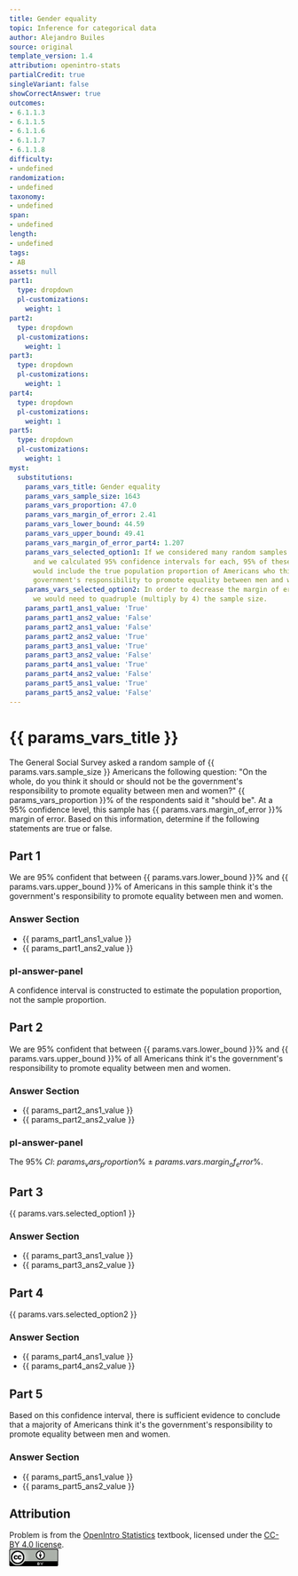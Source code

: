 ```yaml
---
title: Gender equality
topic: Inference for categorical data
author: Alejandro Builes
source: original
template_version: 1.4
attribution: openintro-stats
partialCredit: true
singleVariant: false
showCorrectAnswer: true
outcomes:
- 6.1.1.3
- 6.1.1.5
- 6.1.1.6
- 6.1.1.7
- 6.1.1.8
difficulty:
- undefined
randomization:
- undefined
taxonomy:
- undefined
span:
- undefined
length:
- undefined
tags:
- AB
assets: null
part1:
  type: dropdown
  pl-customizations:
    weight: 1
part2:
  type: dropdown
  pl-customizations:
    weight: 1
part3:
  type: dropdown
  pl-customizations:
    weight: 1
part4:
  type: dropdown
  pl-customizations:
    weight: 1
part5:
  type: dropdown
  pl-customizations:
    weight: 1
myst:
  substitutions:
    params_vars_title: Gender equality
    params_vars_sample_size: 1643
    params_vars_proportion: 47.0
    params_vars_margin_of_error: 2.41
    params_vars_lower_bound: 44.59
    params_vars_upper_bound: 49.41
    params_vars_margin_of_error_part4: 1.207
    params_vars_selected_option1: If we considered many random samples of 1643 Americans,
      and we calculated 95% confidence intervals for each, 95% of these intervals
      would include the true population proportion of Americans who think it's the
      government's responsibility to promote equality between men and women.
    params_vars_selected_option2: In order to decrease the margin of error to 0.024133270073237463%,
      we would need to quadruple (multiply by 4) the sample size.
    params_part1_ans1_value: 'True'
    params_part1_ans2_value: 'False'
    params_part2_ans1_value: 'False'
    params_part2_ans2_value: 'True'
    params_part3_ans1_value: 'True'
    params_part3_ans2_value: 'False'
    params_part4_ans1_value: 'True'
    params_part4_ans2_value: 'False'
    params_part5_ans1_value: 'True'
    params_part5_ans2_value: 'False'
---
```

# {{ params_vars_title }}
The General Social Survey asked a random sample of {{ params.vars.sample_size }} Americans the following question: "On the whole, do you think it should or should not be the government's responsibility to promote equality between men and women?" {{ params_vars_proportion }}% of the respondents said it "should be". At a 95% confidence level, this sample has {{ params.vars.margin_of_error }}% margin of error. Based on this information, determine if the following statements are true or false.

## Part 1

We are 95% confident that between {{ params.vars.lower_bound }}% and {{ params.vars.upper_bound }}% of Americans in this sample think it's the government's responsibility to promote equality between men and women.

### Answer Section

- {{ params_part1_ans1_value }}
- {{ params_part1_ans2_value }}

### pl-answer-panel

A confidence interval is constructed to estimate the population proportion, not the sample proportion.

## Part 2

We are 95% confident that between {{ params.vars.lower_bound }}% and {{ params.vars.upper_bound }}% of all Americans think it's the government's responsibility to promote equality between men and women.

### Answer Section

- {{ params_part2_ans1_value }}
- {{ params_part2_ans2_value }}

### pl-answer-panel

The $95$% $CI:$ ${{ params_vars_proportion }}$% $\pm$ ${{ params.vars.margin_of_error }}$%.

## Part 3

{{ params.vars.selected_option1 }}

### Answer Section

- {{ params_part3_ans1_value }}
- {{ params_part3_ans2_value }}

## Part 4

{{ params.vars.selected_option2 }}

### Answer Section

- {{ params_part4_ans1_value }}
- {{ params_part4_ans2_value }}

## Part 5

Based on this confidence interval, there is sufficient evidence to conclude that a majority of Americans think it's the government's responsibility to promote equality between men and women.

### Answer Section

- {{ params_part5_ans1_value }}
- {{ params_part5_ans2_value }}

## Attribution

Problem is from the [OpenIntro Statistics](https://openintro.org/book/os/) textbook, licensed under the [CC-BY 4.0 license](https://creativecommons.org/licenses/by/4.0/).<br>![Image representing the Creative Commons 4.0 BY license.](https://raw.githubusercontent.com/firasm/bits/master/by.png)